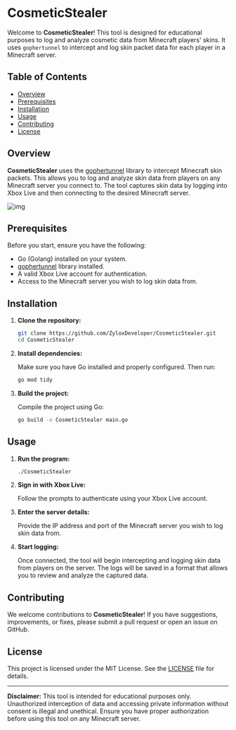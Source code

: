 # CosmeticStealer

Welcome to **CosmeticStealer**! This tool is designed for educational purposes to log and analyze cosmetic data from Minecraft players' skins. It uses `gophertunnel` to intercept and log skin packet data for each player in a Minecraft server.

## Table of Contents

- [Overview](#overview)
- [Prerequisites](#prerequisites)
- [Installation](#installation)
- [Usage](#usage)
- [Contributing](#contributing)
- [License](#license)

## Overview

**CosmeticStealer** uses the [gophertunnel](https://github.com/Sandertv/gophertunnel) library to intercept Minecraft skin packets. This allows you to log and analyze skin data from players on any Minecraft server you connect to. The tool captures skin data by logging into Xbox Live and then connecting to the desired Minecraft server.



![img](https://cdn.discordapp.com/attachments/623673869177192462/1271348045442711572/75175146_geometry.png?ex=66b702a2&is=66b5b122&hm=5e8f9c6adb45c4b874edda030804d93ac97c937f9cae4aa4e4ada840d2fd8a13&)



## Prerequisites

Before you start, ensure you have the following:

- Go (Golang) installed on your system.
- [gophertunnel](https://github.com/Sandertv/gophertunnel) library installed.
- A valid Xbox Live account for authentication.
- Access to the Minecraft server you wish to log skin data from.

## Installation

1. **Clone the repository:**

   ```bash
   git clone https://github.com/ZyloxDeveloper/CosmeticStealer.git
   cd CosmeticStealer
   ```

2. **Install dependencies:**

   Make sure you have Go installed and properly configured. Then run:

   ```bash
   go mod tidy
   ```

3. **Build the project:**

   Compile the project using Go:

   ```bash
   go build -o CosmeticStealer main.go
   ```

## Usage

1. **Run the program:**

   ```bash
   ./CosmeticStealer
   ```

2. **Sign in with Xbox Live:**

   Follow the prompts to authenticate using your Xbox Live account.

3. **Enter the server details:**

   Provide the IP address and port of the Minecraft server you wish to log skin data from.

4. **Start logging:**

   Once connected, the tool will begin intercepting and logging skin data from players on the server. The logs will be saved in a format that allows you to review and analyze the captured data.

## Contributing

We welcome contributions to **CosmeticStealer**! If you have suggestions, improvements, or fixes, please submit a pull request or open an issue on GitHub.

## License

This project is licensed under the MIT License. See the [LICENSE](LICENSE) file for details.

---

**Disclaimer:** This tool is intended for educational purposes only. Unauthorized interception of data and accessing private information without consent is illegal and unethical. Ensure you have proper authorization before using this tool on any Minecraft server.
